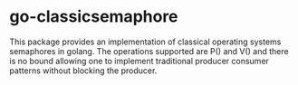 # go-classicsemaphore
This package provides an implementation of classical operating systems semaphores in golang. The operations supported are P() and V() and there is no bound allowing one to implement traditional producer consumer patterns without blocking the producer.
